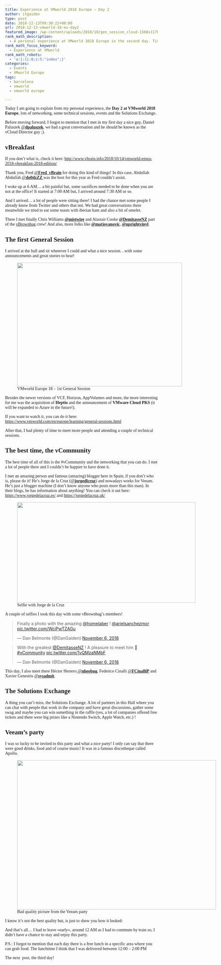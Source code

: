 ```yaml
---
title: Experience at VMworld 2018 Europe – Day 2
author: itgaiden
type: post
date: 2018-12-13T09:30:22+00:00
url: 2018-12-13-vmworld-18-eu-day2
featured_image: /wp-content/uploads/2018/10/gen_session_cloud-1568x1176.jpeg
rank_math_description:
  - A personal experience at VMworld 2018 Europe in the second day. Time for networking, the first general session and to enjoy all the great things in this event.
rank_math_focus_keyword:
  - Experience at VMworld
rank_math_robots:
  - 'a:1:{i:0;s:5:"index";}'
categories:
  - Events
  - VMworld Europe
tags:
  - barcelona
  - vmworld
  - vmworld europe

---
```

<span style="font-family: Didact Gothic; font-size: 14px;">Today I am going to explain from my personal experience, the <strong>Day 2 at VMworld 2018 Europe</strong>, lots of networking, some technical sessions, events and the Solutions Exchange.<br /> </span>

<span style="font-family: Didact Gothic; font-size: 14px;">Before moving forward, I forgot to mention that I met in my first day a nice guy, Daniel Paluszek <a class="ProfileHeaderCard-screennameLink u-linkComplex js-nav" href="https://twitter.com/dpaluszek"><span class="username u-dir" dir="ltr">@<b class="u-linkComplex-target">dpaluszek</b></span></a>, we had a great conversation and he should be known as the vCloud Director guy ;).</span>

## <span style="font-family: Didact Gothic;">vBreakfast</span>

<span style="font-family: Didact Gothic; font-size: 14px;">If you don&#8217;t what is, check it here: <a href="http://www.vbrain.info/2018/10/14/vmworld-emea-2018-vbreakfast-2018-edition/">http://www.vbrain.info/2018/10/14/vmworld-emea-2018-vbreakfast-2018-edition/</a></span>

<span style="font-family: Didact Gothic; font-size: 14px;">Thank you, Fred <a class="account-group js-account-group js-action-profile js-user-profile-link js-nav" href="https://twitter.com/Fred_vBrain" data-user-id="402187177"><span class="username u-dir u-textTruncate" dir="ltr" data-aria-label-part="">@<b>Fred_vBrain</b></span></a> for doing this kind of things! In this case, Abdullah Abdullah <a class="ProfileHeaderCard-screennameLink u-linkComplex js-nav" href="https://twitter.com/do0dzZZ"><span class="username u-dir" dir="ltr">@<b class="u-linkComplex-target">do0dzZZ </b></span></a>was the host for this year as Fred couldn&#8217;t assist.</span>

<span style="font-family: Didact Gothic; font-size: 14px;">I woke up at 6 AM&#8230; a bit painful but, some sacrifices needed to be done when you are not at the office! It started at 7:00 AM but, I arrived around 7:30 AM or so.<br /> </span>

<span style="font-family: Didact Gothic; font-size: 14px;">And I arrived&#8230; a lot of people were sitting there! I had the chance met some people I already know from Twitter and others that not. We had great conversations there meanwhile we tried to eat some toasts with iberian ham and also a bit of omelet.</span>

<span style="font-family: Didact Gothic;"><span style="font-size: 14px;">There I met finally Chris Williams <a class="ProfileHeaderCard-screennameLink u-linkComplex js-nav" href="https://twitter.com/mistwire"><span class="username u-dir" dir="ltr"><strong>@mistwire</strong></span></a> and Alastair Cooke <a class="ProfileHeaderCard-screennameLink u-linkComplex js-nav" href="https://twitter.com/DemitasseNZ"><span class="username u-dir" dir="ltr"><strong>@DemitasseNZ</strong></span></a> part of the <a href="https://vbrownbag.com/">vBrownbag</a> crew! And</span><span style="font-size: 14px;"> also, more folks like <strong><a class="ProfileHeaderCard-screennameLink u-linkComplex js-nav" href="https://twitter.com/matjovanovic"><span class="username u-dir" dir="ltr">@matjovanovic</span></a></strong>, <a class="ProfileHeaderCard-screennameLink u-linkComplex js-nav" href="https://twitter.com/uprightvinyl"><strong><span class="username u-dir" dir="ltr">@uprightvinyl</span></strong></a>.</span></span>

## <span style="font-family: Didact Gothic;">The first General Session</span>

<span style="font-family: Didact Gothic; font-size: 14px;">I arrived at the hall and sit wherever I could and what a nice session&#8230;with some announcements and great stories to hear!</span>

<figure id="attachment_453" aria-describedby="caption-attachment-453" style="width: 544px" class="wp-caption alignnone"><img loading="lazy" class="wp-image-453" title="vmworld-gensession" src="http://wp.docker.localhost:8000/wp-content/uploads/2018/10/gen_session_cloud-1024x768.jpeg" alt="" width="544" height="408" srcset="http://wp.docker.localhost:8000/wp-content/uploads/2018/10/gen_session_cloud-1024x768.jpeg 1024w, http://wp.docker.localhost:8000/wp-content/uploads/2018/10/gen_session_cloud-300x225.jpeg 300w, http://wp.docker.localhost:8000/wp-content/uploads/2018/10/gen_session_cloud-768x576.jpeg 768w, http://wp.docker.localhost:8000/wp-content/uploads/2018/10/gen_session_cloud-1536x1152.jpeg 1536w, http://wp.docker.localhost:8000/wp-content/uploads/2018/10/gen_session_cloud-1568x1176.jpeg 1568w, http://wp.docker.localhost:8000/wp-content/uploads/2018/10/gen_session_cloud.jpeg 1600w" sizes="(max-width: 544px) 100vw, 544px" /><figcaption id="caption-attachment-453" class="wp-caption-text"></span> <span style="font-family: Didact Gothic;">VMworld Europe 18 &#8211; 1st General Session</span></figcaption></figure>

<span style="font-size: 14px; font-family: Didact Gothic;">Besides the newer versions of VCF, Horizon, AppVolumes and more, the more interesting for me was the acquisition of <strong>Heptio</strong> and the announcement of <strong>VMware Cloud PKS</strong> (it will be expanded to Azure in the future!).</span>

<span style="font-family: Didact Gothic; font-size: 14px;">If you want to watch it, you can do it here: <a href="https://www.vmworld.com/en/europe/learning/general-sessions.html">https://www.vmworld.com/en/europe/learning/general-sessions.html</a></span>

<span style="font-family: Didact Gothic; font-size: 14px;">After that, I had plenty of time to meet more people and attending a couple of technical sessions.</span>

## <span style="font-family: Didact Gothic;">The best time, the vCommunity</span>

<span style="font-size: 14px; font-family: Didact Gothic;">The best time of all of this is the #vCommunity and the networking that you can do. I met a lot of people there and I couldn&#8217;t be happier to have done it.</span>

<span style="font-family: Didact Gothic;"><span style="font-size: 14px;">I met an amazing person and famous (amazing) blogger here in Spain, if you don&#8217;t who is, please do it!</span><span style="font-size: 14px;"> He&#8217;s Jorge de la Cruz (<a class="ProfileHeaderCard-screennameLink u-linkComplex js-nav" href="https://twitter.com/jorgedlcruz"><span class="username u-dir" dir="ltr">@<b class="u-linkComplex-target">jorgedlcruz</b></span></a>) and nowadays works for Veeam. He&#8217;s just a blogger machine (I don&#8217;t know anyone who posts more than this man). In their blogs, he has information</span><span style="font-size: 14px;"> about anything! You can check it out here: <a href="https://www.jorgedelacruz.es/">https://www.jorgedelacruz.es/</a> and <a href="https://jorgedelacruz.uk/">https://jorgedelacruz.uk/</a></span></span>

<figure id="attachment_440" aria-describedby="caption-attachment-440" style="width: 588px" class="wp-caption alignnone"><img loading="lazy" class="wp-image-440" title="vmworld-photo1" src="http://wp.docker.localhost:8000/wp-content/uploads/2018/11/jorge_dan-1024x576.jpeg" alt="" width="588" height="331" srcset="http://wp.docker.localhost:8000/wp-content/uploads/2018/11/jorge_dan-1024x576.jpeg 1024w, http://wp.docker.localhost:8000/wp-content/uploads/2018/11/jorge_dan-300x169.jpeg 300w, http://wp.docker.localhost:8000/wp-content/uploads/2018/11/jorge_dan-768x432.jpeg 768w, http://wp.docker.localhost:8000/wp-content/uploads/2018/11/jorge_dan-1536x864.jpeg 1536w, http://wp.docker.localhost:8000/wp-content/uploads/2018/11/jorge_dan-2048x1152.jpeg 2048w, http://wp.docker.localhost:8000/wp-content/uploads/2018/11/jorge_dan-1568x882.jpeg 1568w" sizes="(max-width: 588px) 100vw, 588px" /><figcaption id="caption-attachment-440" class="wp-caption-text"></span> <span style="font-family: Didact Gothic;">Selfie with Jorge de la Cruz</span></figcaption></figure>

<span style="font-size: 14px; font-family: Didact Gothic;">A couple of selfies I took this day with some vBrownbag&#8217;s members!</span>

<blockquote class="twitter-tweet" data-width="550" data-dnt="true">
  <p lang="en" dir="ltr">
    Finally a photo with the amazing <a href="https://twitter.com/homelaber?ref_src=twsrc%5Etfw">@homelaber</a> ! <a href="https://twitter.com/arielsanchezmor?ref_src=twsrc%5Etfw">@arielsanchezmor</a> <a href="https://t.co/WciPwTZAGu">pic.twitter.com/WciPwTZAGu</a>
  </p>
  
  <p>
    &mdash; Dan Belmonte (@DanGaiden) <a href="https://twitter.com/DanGaiden/status/1059812178897846272?ref_src=twsrc%5Etfw">November 6, 2018</a>
  </p>
</blockquote>



<blockquote class="twitter-tweet" data-width="550" data-dnt="true">
  <p lang="en" dir="ltr">
    With the greatest <a href="https://twitter.com/DemitasseNZ?ref_src=twsrc%5Etfw">@DemitasseNZ</a> ! A pleasure to meet him 🙂 <a href="https://twitter.com/hashtag/vCommunity?src=hash&ref_src=twsrc%5Etfw">#vCommunity</a> <a href="https://t.co/1vQMzaNMbF">pic.twitter.com/1vQMzaNMbF</a>
  </p>
  
  <p>
    &mdash; Dan Belmonte (@DanGaiden) <a href="https://twitter.com/DanGaiden/status/1059784729661202432?ref_src=twsrc%5Etfw">November 6, 2018</a>
  </p>
</blockquote>



<span style="font-family: Didact Gothic;"><span style="font-size: 14px;">This day, I also meet there Héctor Herrero<a class="ProfileHeaderCard-screennameLink u-linkComplex js-nav" href="https://twitter.com/nheobug"> <span class="username u-dir" dir="ltr">@<b class="u-linkComplex-target">nheobug</b></span></a>, Federico Cinalli </span><span style="font-size: 14px;"><a class="ProfileHeaderCard-screennameLink u-linkComplex js-nav" href="https://twitter.com/FCinalliP"><span class="username u-dir" dir="ltr">@<b class="u-linkComplex-target">FCinalliP</b></span></a> </span><span style="font-size: 14px;">and Xavier Genestós <a class="ProfileHeaderCard-screennameLink u-linkComplex js-nav" href="https://twitter.com/sysadmit"><span class="username u-dir" dir="ltr">@<b class="u-linkComplex-target">sysadmit</b></span></a>.<br /> </span></span>

## <span style="font-family: Didact Gothic;">The Solutions Exchange</span>

<span style="font-size: 14px; font-family: Didact Gothic;">A thing you can&#8217;t miss, the Solutions Exchange. A lot of partners in this Hall where you can chat with people that work in the company and have great discussions, gather some swag and maybe you can win something in the raffle (yes, a lot of companies offered free tickets and there were big prizes like a Nintendo Switch, Apple Watch, etc.) !</span>

## <span style="font-family: Didact Gothic;">Veeam&#8217;s party</span>

<span style="font-family: Didact Gothic;"><span style="font-size: 14px;">I was so lucky to be invited to this party and what a nice party! </span><span style="font-size: 14px;">I only can say that there were good drinks, food and of course music! It was in a famous discotheque called Apollo.</span></span>

<figure id="attachment_448" aria-describedby="caption-attachment-448" style="width: 656px" class="wp-caption alignnone"><img loading="lazy" class="wp-image-448 size-large" title="veeam-party" src="http://wp.docker.localhost:8000/wp-content/uploads/2018/10/vmparty-1024x768.jpeg" alt="" width="656" height="492" srcset="http://wp.docker.localhost:8000/wp-content/uploads/2018/10/vmparty-1024x768.jpeg 1024w, http://wp.docker.localhost:8000/wp-content/uploads/2018/10/vmparty-300x225.jpeg 300w, http://wp.docker.localhost:8000/wp-content/uploads/2018/10/vmparty-768x576.jpeg 768w, http://wp.docker.localhost:8000/wp-content/uploads/2018/10/vmparty-1536x1152.jpeg 1536w, http://wp.docker.localhost:8000/wp-content/uploads/2018/10/vmparty-1568x1176.jpeg 1568w, http://wp.docker.localhost:8000/wp-content/uploads/2018/10/vmparty.jpeg 1600w" sizes="(max-width: 656px) 100vw, 656px" /><figcaption id="caption-attachment-448" class="wp-caption-text"></span> <span style="font-family: Didact Gothic;">Bad quality picture from the Veeam party</span></figcaption></figure>

<span style="font-family: Didact Gothic;"><span style="font-size: 14px;">I know i</span><span style="font-size: 14px;">t&#8217;s not the best quality but, is just to show you how it looked:</span></span>

<span style="font-size: 14px; font-family: Didact Gothic;">And that&#8217;s all&#8230; I had to leave «early», around 12 AM as I had to commute by train so, I didn&#8217;t have a chance to stay and enjoy this party.<br /> </span>

<span style="font-size: 14px; font-family: Didact Gothic;">P.S.: I forgot to mention that each day there is a free lunch in a specific area where you can grab food. The lunchtime I think that I was delivered between 12:00 &#8211; 2:00 PM</span>

<span style="font-size: 14px; font-family: Didact Gothic;">The next  post, the third day!</span>